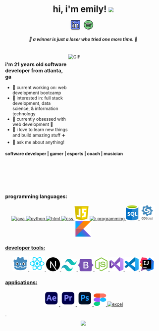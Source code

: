 <!-- my introduction -->
<div align="center">
  <h1> hi, i'm emily! <img src="https://media.giphy.com/media/mGcNjsfWAjY5AEZNw6/giphy.gif" width="50"></h1>
</div>

<!-- my linkedln and spotify link -->
  <p align='center'>
   <a href="https://www.linkedin.com/in/emilyxzhu/"><img height="30" src="https://raw.githubusercontent.com/8bithemant/8bithemant/master/linkedin.png?raw=true"></a>&nbsp;&nbsp;
   <a href="https://open.spotify.com/user/kyungiii?si=c65c9b1807ab40c5"><img height="30" src="https://raw.githubusercontent.com/8bithemant/8bithemant/master/spotify.png?raw=true"></a>&nbsp;&nbsp;
  </p>

<!-- quote -->
  <h5 align="center">
   <i> 🌟 a winner is just a loser who tried one more time. 🌟 </i>
  </h5>

<!-- gif -->
<br />
<img align="right" height="300px" width="300px" alt="GIF" src="https://media.giphy.com/media/QDjpIL6oNCVZ4qzGs7/giphy.gif" />

<!-- about me -->
<p align="center">
  <h3> i'm 21 years old software developer from atlanta, ga</h3>
</p>

 - 🍙 current working on: web development bootcamp
 - 🍣 interested in: full stack development, data science, & information technology
 - 🍥 currently obsessed with web development 💙
 - 🍱 i love to learn new things and build amazing stuff ✈️
 - 💬 ask me about anything!

 <p align="center">
  <h4> software developer | gamer | esports | coach | musician  </h4>
   </p>

<!-- extra spaces -->
<p>&nbsp</p>
<p>&nbsp</p>
<p>&nbsp</p>

<!-- skills -->
### programming languages:
<p align="center"> 
   <a href="https://www.java.com/en/" target="_blank" rel="noreferrer"><img src="https://github.com/itswindee/itswindee/assets/113081325/e30f6882-8cec-47f8-88df-e8e71a620bb0" alt="java" height="50" width="50" /> 
  <a href="https://www.python.org/" target="_blank" rel="noreferrer"><img src="https://github.com/itswindee/itswindee/assets/113081325/e5f3b701-c3ef-4765-8a27-bcf89f984957" alt="python" height="45" width="45" /> 
  <a href="https://developer.mozilla.org/en-US/docs/Web/HTML" target="_blank" rel="noreferrer"><img src="https://github.com/itswindee/itswindee/assets/113081325/d4924fff-cf1b-4492-821b-33eb6bd34830" alt="html" height="45" width="45" /> 
  <a href="https://developer.mozilla.org/en-US/docs/Web/CSS" target="_blank" rel="noreferrer"><img src="https://github.com/itswindee/itswindee/assets/113081325/2e2c7a74-aa2e-4d7e-8ea7-f34c7ebd82d7" alt="css" height="45" width="45" /> 
  <a href="https://developer.mozilla.org/en-US/docs/Web/JavaScript" target="_blank" rel="noreferrer"><img src="Skills/javascript.png" width="45" height="45" alt="JavaScript" /></a>
  <a href="https://www.r-project.org/about.html" target="_blank" rel="noreferrer"><img src="https://github.com/itswindee/itswindee/assets/113081325/f6650ff4-b077-4af8-905a-7ce6d2b2f7b0)" alt="r programming" height="50" width="50" /> 
  <a href="https://www.microsoft.com/en-us/sql-server/sql-server-downloads" target="_blank" rel="noreferrer"><img src="Skills/sql.png" alt="sql" height="50" width="40" /> 
  <a href="https://docs.godotengine.org/en/stable/tutorials/scripting/gdscript/gdscript_basics.html" target="_blank" rel="noreferrer"><img src="Skills/gdscript.png" alt="gdscript" height="50" width="50" /> 
  <a href="https://kotlinlang.org/" target="_blank" rel="noreferrer"><img src="Skills/kotlin.png" alt="kotlin" height="50" width="50" /> 
</p>
 
### developer tools:
<p align="center">
  <a href="https://godotengine.org/" target="_blank" rel="noreferrer"><img src="Skills/godot.png" alt="godot" height="50" width="50" /> 
  <a href="https://react.dev/" target="_blank" rel="noreferrer"><img src="Skills/react.png" alt="react" height="50" width="50" /> 
  <a href="https://nextjs.org/" target="_blank" rel="noreferrer"><img src="Skills/nextjs.svg" alt="nextjs" height="45" width="45" /> 
  <a href="https://tailwindcss.com/" target="_blank" rel="noreferrer"><img src="Skills/tailwindcss.png" alt="tailwindcss" height="40" width="50" /> 
  <a href="https://getbootstrap.com/" target="_blank" rel="noreferrer"><img src="Skills/bootstrap.png" alt="bootstrap" height="40" width="50" /> 
  <a href="https://nodejs.org/en" target="_blank" rel="noreferrer"><img src="Skills/nodejs.png" alt="nodejs" height="45" width="45" /> 
  <a href="https://visualstudio.microsoft.com/" target="_blank" rel="noreferrer"><img src="Skills/vs.svg" alt="visual studio" height="45" width="45" />
  <a href="https://code.visualstudio.com/" target="_blank" rel="noreferrer"><img src="Skills/vsc.svg" alt="visual studio code" height="45" width="45" />
    <a href="https://www.jetbrains.com/idea/" target="_blank" rel="noreferrer"><img src="Skills/intellij.png" alt="intellij" height="45" width="45" />
</p>

### applications:
<p align="center">
  <a href="https://www.adobe.com/products/aftereffects.html" target="_blank" rel="noreferrer"><img src="Skills/after effects.png" alt="after effects" height="50" width="50" /> 
  <a href="https://www.adobe.com/products/premiere.html" target="_blank" rel="noreferrer"><img src="Skills/premierpro.png" alt="premier pro" height="50" width="50" /> 
  <a href="https://www.adobe.com/products/photoshop.html" target="_blank" rel="noreferrer"><img src="Skills/photoshop.png" alt="photoshop" height="50" width="50" /> 
  <a href="https://figma.com/" target="_blank" rel="noreferrer"><img src="Skills/figma-1-logo-svg-vector.svg" alt="figma" height="40" width="40" /> 
  <a href="https://www.microsoft.com/en-us/microsoft-365/excel" target="_blank" rel="noreferrer"><img src="https://github.com/itswindee/itswindee/assets/113081325/c9aa0d9d-f288-41ae-ad24-4e99bbc16704" alt="excel" height="45" width="45" /> 
</p>

<!-- extra spaces -->
<p>&nbsp</p>

<!-- language stats -->
<div align="center">
  <a href="https://github.com/itswindee/github-readme-stats"> <img  src="https://github-readme-stats.vercel.app/api/top-langs/?username=itswindee&layout=compact"/></a>
</div>

















